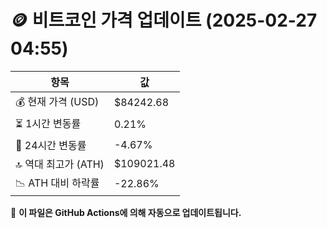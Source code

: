 # 🪙 비트코인 가격 업데이트 (2025-02-27 04:55)

| 항목                | 값 |
|--------------------|----------------|
| 💰 현재 가격 (USD) | $84242.68 |
| ⏳ 1시간 변동률    | 0.21% |
| 📆 24시간 변동률   | -4.67% |
| 🔝 역대 최고가 (ATH) | $109021.48 |
| 📉 ATH 대비 하락률 | -22.86% |

🔄 **이 파일은 GitHub Actions에 의해 자동으로 업데이트됩니다.**
